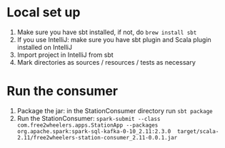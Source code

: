 # Local set up
  1. Make sure you have sbt installed, if not, do `brew install sbt`
  2. If you use IntelliJ: make sure you have sbt plugin and Scala plugin installed on IntelliJ
  3. Import project in IntelliJ from sbt
  4. Mark directories as sources / resources / tests as necessary

# Run the consumer
1. Package the jar: in the StationConsumer directory run `sbt package`
2. Run the StationConsumer: `spark-submit --class com.free2wheelers.apps.StationApp --packages org.apache.spark:spark-sql-kafka-0-10_2.11:2.3.0  target/scala-2.11/free2wheelers-station-consumer_2.11-0.0.1.jar`